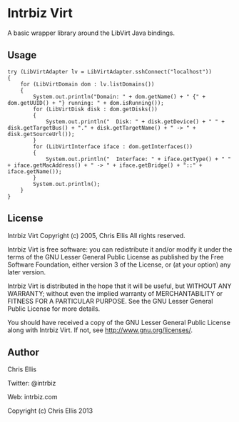 # Intrbiz Virt
A basic wrapper library around the LibVirt Java bindings.

## Usage

	try (LibVirtAdapter lv = LibVirtAdapter.sshConnect("localhost"))
	{
		for (LibVirtDomain dom : lv.listDomains())
		{
			System.out.println("Domain: " + dom.getName() + " {" + dom.getUUID() + "} running: " + dom.isRunning());
			for (LibVirtDisk disk : dom.getDisks())
			{
				System.out.println("  Disk: " + disk.getDevice() + " " + disk.getTargetBus() + "." + disk.getTargetName() + " -> " + disk.getSourceUrl());
			}
			for (LibVirtInterface iface : dom.getInterfaces())
			{
				System.out.println("  Interface: " + iface.getType() + " " + iface.getMacAddress() + " -> " + iface.getBridge() + "::" + iface.getName());
			}
			System.out.println();
		}
	}

## License
Intrbiz Virt
Copyright (c) 2005, Chris Ellis
All rights reserved.

Intrbiz Virt is free software: you can redistribute it and/or modify
it under the terms of the GNU Lesser General Public License as published by
the Free Software Foundation, either version 3 of the License, or
(at your option) any later version.

Intrbiz Virt is distributed in the hope that it will be useful,
but WITHOUT ANY WARRANTY; without even the implied warranty of
MERCHANTABILITY or FITNESS FOR A PARTICULAR PURPOSE.  See the
GNU Lesser General Public License for more details.

You should have received a copy of the GNU Lesser General Public License
along with Intrbiz Virt.  If not, see <http://www.gnu.org/licenses/>.

Author
------
Chris Ellis

Twitter: @intrbiz

Web: intrbiz.com

Copyright (c) Chris Ellis 2013